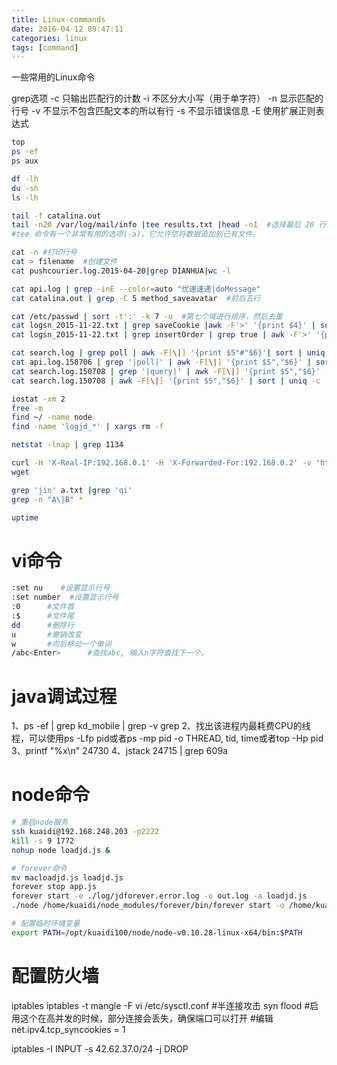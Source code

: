 ```yaml
---
title: Linux-commands
date: 2016-04-12 09:47:11
categories: linux
tags: [command]
---
```

一些常用的Linux命令
<!--more-->
grep选项
	-c 只输出匹配行的计数
    -i 不区分大小写（用于单字符）
    -n 显示匹配的行号
    -v 不显示不包含匹配文本的所以有行
    -s 不显示错误信息
    -E 使用扩展正则表达式
``` bash
top    
ps -ef    
ps aux

df -lh
du -sh 
ls -lh

tail -f catalina.out 
tail -n20 /var/log/mail/info |tee results.txt |head -n1  #选择最后 20 行，将其保存到 results.txt，但是只在屏幕上显示这 20 行中的第一行
#tee 命令有一个非常有用的选项(-a)，它允许您将数据追加到已有文件。

cat -n #打印行号
cat > filename  #创建文件
cat pushcourier.log.2015-04-20|grep DIANHUA|wc -l

cat api.log | grep -inE --color=auto "优速速递|doMessage"
cat catalina.out | grep -C 5 method_saveavatar  #前后五行

cat /etc/passwd | sort -t':' -k 7 -u  #第七个域进行排序，然后去重
cat logsn_2015-11-22.txt | grep saveCookie |awk -F'>' '{print $4}' | sort -u | wc -l
cat logsn_2015-11-22.txt | grep insertOrder | grep true | awk -F'>' '{print $3}' | sort | uniq -c |wc 

cat search.log | grep poll | awk -F[\|] '{print $5"#"$6}'| sort | uniq -c | sort -n
cat api.log.150706 | grep '|poll|' | awk -F[\|] '{print $5","$6}' | sort | uniq -c | wc -l 
cat search.log.150708 | grep '|query|' | awk -F[\|] '{print $5","$6}' | sort | uniq -c | wc -l
cat search.log.150708 | awk -F[\|] '{print $5","$6}' | sort | uniq -c | wc -l

iostat -xm 2
free -m
find ~/ -name node  
find -name 'logjd_*' | xargs rm -f

netstat -lnap | grep 1134

curl -H 'X-Real-IP:192.168.0.1' -H 'X-Forwarded-For:192.168.0.2' -v 'http://192.168.248.201:9101/query?type=yuantong&postid=888888888'
wget

grep 'jin' a.txt |grep 'qi'
grep -n "A\|B" *

uptime
```

# vi命令

``` bash
:set nu    #设置显示行号  
:set number  #设置显示行号  
:0		#文件首
:$		#文件尾        
dd     	#删除行        
u  		#撤销改变
w   	#向后移动一个单词
/abc<Enter>      #查找abc, 输入n字符查找下一个。
```

# java调试过程

1、ps -ef | grep kd_mobile | grep -v grep
2、找出该进程内最耗费CPU的线程，可以使用ps -Lfp pid或者ps -mp pid -o THREAD, tid, time或者top -Hp pid
3、printf "%x\n" 24730
4、jstack 24715 | grep 609a

# node命令

``` bash
# 重启node服务
ssh kuaidi@192.168.248.203 -p2222
kill -s 9 1772
nohup node loadjd.js &

# forever命令
mv macloadjd.js loadjd.js
forever stop app.js 
forever start -e ./log/jdforever.error.log -o out.log -a loadjd.js
./node /home/kuaidi/node_modules/forever/bin/forever start -o /home/kuaidi/out.log -e /home/kuaidi/err.log -a /home/kuaidi/proxyclientadsl.js

# 配置临时环境变量
export PATH=/opt/kuaidi100/node/node-v0.10.28-linux-x64/bin:$PATH
```

# 配置防火墙
iptables
iptables -t mangle -F
vi /etc/sysctl.conf
#半连接攻击 syn flood
#启用这个在高并发的时候，部分连接会丢失，确保端口可以打开
#编辑 net.ipv4.tcp_syncookies = 1

iptables -I INPUT -s 42.62.37.0/24 -j DROP
